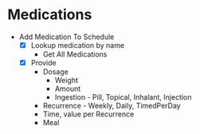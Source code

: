 # Medications

- Add Medication To Schedule
    - [X] Lookup medication by name
        - Get All Medications
    - [X] Provide
        - Dosage
            - Weight
            - Amount
            - Ingestion - Pill, Topical, Inhalant, Injection
        - Recurrence - Weekly, Daily, TimedPerDay
        - Time, value per Recurrence
        - Meal